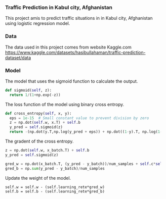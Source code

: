 ### Traffic Prediction in Kabul city, Afghanistan
This project amis to predict traffic situations in in Kabul city, Afghanistan using logistic regression model.

### Data
The data used in this project comes from website Kaggle.com
https://www.kaggle.com/datasets/hasibullahaman/traffic-prediction-dataset/data

### Model
The model that uses the sigmoid function to calculate the output.

```py
def sigmoid(self, z):
  return 1/(1+np.exp(-z))
```
The loss function of the model using binary cross entropy.
```py
def cross_entropy(self, x, y):
  eps = 1e-15  # Small constant value to prevent division by zero
  z = np.dot(self.w, x.T) + self.b
  y_pred = self.sigmoid(z)
  return -(np.dot(y.T,np.log(y_pred + eps)) + np.dot((1-y).T, np.log(1-y_pred + eps)))/x.shape[0] + self.regularization_cost()
```

The gradent of the cross entropy.
```py
z = np.dot(self.w, x_batch.T) + self.b
y_pred = self.sigmoid(z)

gred_w = np.dot(x_batch.T, (y_pred - y_batch))/num_samples + self.c*self.w
gred_b = np.sum(y_pred - y_batch)/num_samples
```

Update the weight of the model.
```
self.w = self.w - (self.learning_rete*gred_w)
self.b = self.b - (self.learning_rete*gred_b)
```
